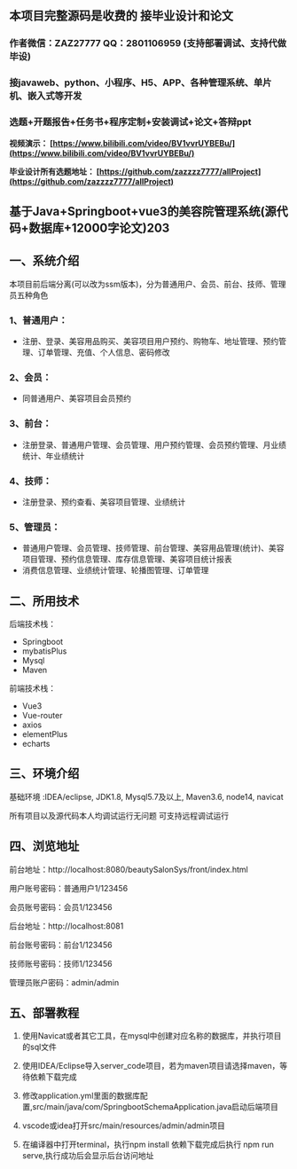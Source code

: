 ## 本项目完整源码是收费的  接毕业设计和论文

### 作者微信：ZAZ27777 QQ：2801106959 (支持部署调试、支持代做毕设)

### 接javaweb、python、小程序、H5、APP、各种管理系统、单片机、嵌入式等开发

### 选题+开题报告+任务书+程序定制+安装调试+论文+答辩ppt

**视频演示：
[https://www.bilibili.com/video/BV1vvrUYBEBu/](https://www.bilibili.com/video/BV1vvrUYBEBu/)**

**毕业设计所有选题地址：
[https://github.com/zazzzz7777/allProject](https://github.com/zazzzz7777/allProject)**

## 基于Java+Springboot+vue3的美容院管理系统(源代码+数据库+12000字论文)203

## 一、系统介绍
本项目前后端分离(可以改为ssm版本)，分为普通用户、会员、前台、技师、管理员五种角色
### 1、普通用户：
- 注册、登录、美容用品购买、美容项目用户预约、购物车、地址管理、预约管理、订单管理、充值、个人信息、密码修改
### 2、会员：
- 同普通用户、美容项目会员预约
### 3、前台：
- 注册登录、普通用户管理、会员管理、用户预约管理、会员预约管理、月业绩统计、年业绩统计
### 4、技师：
- 注册登录、预约查看、美容项目管理、业绩统计
### 5、管理员：
- 普通用户管理、会员管理、技师管理、前台管理、美容用品管理(统计)、美容项目管理、预约信息管理、库存信息管理、美容项目统计报表
- 消费信息管理、业绩统计管理、轮播图管理、订单管理

## 二、所用技术
后端技术栈：
- Springboot
- mybatisPlus
- Mysql
- Maven

前端技术栈：
- Vue3
- Vue-router
- axios
- elementPlus
- echarts

## 三、环境介绍
基础环境 :IDEA/eclipse, JDK1.8, Mysql5.7及以上, Maven3.6, node14, navicat

所有项目以及源代码本人均调试运行无问题 可支持远程调试运行

## 四、浏览地址
前台地址：http://localhost:8080/beautySalonSys/front/index.html

用户账号密码：普通用户1/123456

会员账号密码：会员1/123456

后台地址：http://localhost:8081

前台账号密码：前台1/123456

技师账号密码：技师1/123456

管理员账户密码：admin/admin


## 五、部署教程
1. 使用Navicat或者其它工具，在mysql中创建对应名称的数据库，并执行项目的sql文件

2. 使用IDEA/Eclipse导入server_code项目，若为maven项目请选择maven，等待依赖下载完成

3. 修改application.yml里面的数据库配置,src/main/java/com/SpringbootSchemaApplication.java启动后端项目

4. vscode或idea打开src/main/resources/admin/admin项目

5. 在编译器中打开terminal，执行npm install 依赖下载完成后执行 npm run serve,执行成功后会显示后台访问地址
